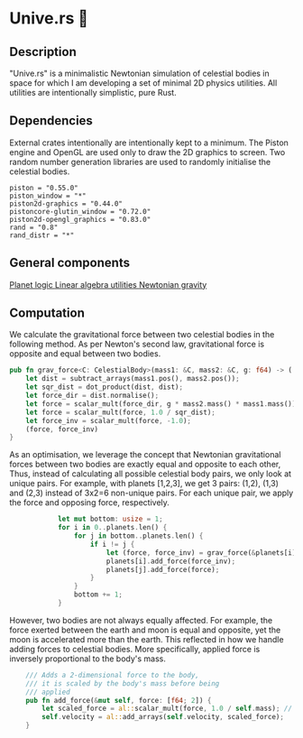 # Unive.rs 🚀

## Description
"Unive.rs" is a minimalistic Newtonian simulation of celestial bodies in space for which I am developing a set of minimal 2D physics utilities. All utilities are intentionally simplistic, pure Rust. 

## Dependencies
External crates intentionally are intentionally kept to a minimum. The Piston engine and OpenGL are used only to draw the 2D graphics to screen. Two random number generation libraries are used to randomly initialise the celestial bodies. 
```
piston = "0.55.0"
piston_window = "*"
piston2d-graphics = "0.44.0"
pistoncore-glutin_window = "0.72.0"
piston2d-opengl_graphics = "0.83.0"
rand = "0.8" 
rand_distr = "*"
```

## General components
 <a href="src/celestial_bodies/planet.rs"> Planet logic </a>
 <a href="src/utils/array_logic.rs"> Linear algebra utilities </a>
 <a href="src/utils/physics.rs"> Newtonian gravity </a>

## Computation
We calculate the gravitational force between two celestial bodies in the following method. As per Newton's second law, gravitational
force is opposite and equal between two bodies. 
```rust
pub fn grav_force<C: CelestialBody>(mass1: &C, mass2: &C, g: f64) -> ([f64; 2], [f64; 2]) {
    let dist = subtract_arrays(mass1.pos(), mass2.pos());
    let sqr_dist = dot_product(dist, dist); 
    let force_dir = dist.normalise();
    let force = scalar_mult(force_dir, g * mass2.mass() * mass1.mass());
    let force = scalar_mult(force, 1.0 / sqr_dist); 
    let force_inv = scalar_mult(force, -1.0); 
    (force, force_inv)
}
```
As an optimisation, we leverage the concept that Newtonian gravitational forces between two bodies are exactly equal and opposite to each other,
Thus, instead of calculating all possible celestial body pairs, we only look at unique pairs. For example, with planets [1,2,3], we get 3 pairs: (1,2), (1,3) and (2,3) instead of 3x2=6 non-unique pairs. 
For each unique pair, we apply the force and opposing force, respectively.

```rust
            let mut bottom: usize = 1;
            for i in 0..planets.len() {
                for j in bottom..planets.len() {
                    if i != j {
                        let (force, force_inv) = grav_force(&planets[i], &planets[j], GRAV_CONST);
                        planets[i].add_force(force_inv);
                        planets[j].add_force(force);
                    }
                }
                bottom += 1;
            }
```
However, two bodies are not always equally affected. For example, the force exerted between the earth and moon is equal and opposite, yet the moon is accelerated more than the earth. This reflected 
in how we handle adding forces to celestial bodies. More specifically, applied force is inversely proportional to the body's mass. 
```rust
    /// Adds a 2-dimensional force to the body,
    /// it is scaled by the body's mass before being
    /// applied
    pub fn add_force(&mut self, force: [f64; 2]) {
        let scaled_force = al::scalar_mult(force, 1.0 / self.mass); // i.e. force/self.mass
        self.velocity = al::add_arrays(self.velocity, scaled_force);
    }
```


